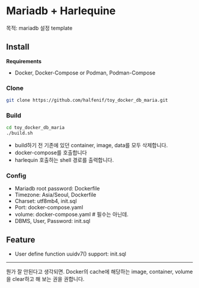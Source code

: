 # Mariadb + Harlequine

목적: mariadb 설정 template

## Install
**Requirements**
- Docker, Docker-Compose or Podman, Podman-Compose


### Clone
```bash
git clone https://github.com/halfenif/toy_docker_db_maria.git
```

### Build
```bash
cd toy_docker_db_maria
./build.sh
```
- build하기 전 기존에 있던 container, image, data를 모두 삭제합니다.
- docker-compose를 호출합니다
- harlequin 호출하는 shell 경로를 출력합니다.

### Config
- Mariadb root password: Dockerfile
- Timezone: Asia/Seoul, Dockerfile
- Charset: utf8mb4, init.sql
- Port: docker-compose.yaml
- volume: docker-compose.yaml # 필수는 아닌데.
- DBMS, User, Password: init.sql


## Feature
- User define function uuidv7() support: init.sql

---
뭔가 잘 안된다고 생각되면. Docker의 cache에 해당하는 image, container, volume을 clear하고 해 보는 권을 권합니다.